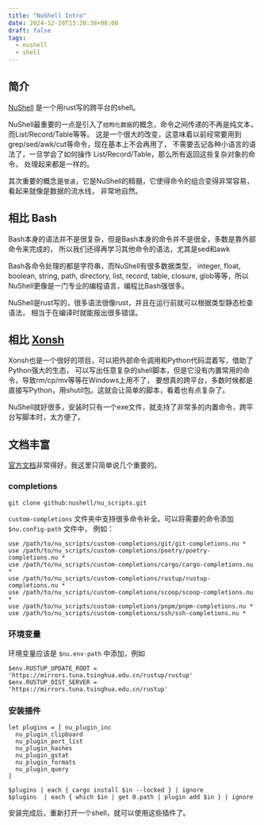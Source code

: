```yaml
---
title: "NuShell Intro"
date: 2024-12-20T13:20:38+08:00
draft: false
tags:
  - nushell
  - shell
---
```


## 简介

[NuShell](https://www.nushell.sh) 是一个用rust写的跨平台的shell。

NuShell最重要的一点是引入了`结构化数据`的概念，命令之间传递的不再是纯文本，而List/Record/Table等等。
这是一个很大的改变，这意味着以前经常要用到grep/sed/awk/cut等命令，现在基本上不会再用了，
不需要去记各种小语言的语法了，一旦学会了如何操作 List/Record/Table，那么所有返回这些复杂对象的命令，
处理起来都是一样的。

其次重要的概念是`管道`，它是NuShell的精髓，它使得命令的组合变得非常容易，看起来就像是数据的流水线，
非常地自然。

## 相比 Bash

Bash本身的语法并不是很复杂，但是Bash本身的命令并不是很全，多数是靠外部命令来完成的，
所以我们还得再学习其他命令的语法，尤其是sed和awk

Bash各命令处理的都是字符串，而NuShell有很多数据类型，
integer, float, boolean, string, path, directory, list, record, table,
closure, glob等等，所以NuShell更像是一门专业的编程语言，编程比Bash强很多。

NuShell是rust写的，很多语法很像rust，并且在运行前就可以根据类型静态检查语法，
相当于在编译时就能报出很多错误。

## 相比 [Xonsh](https://xon.sh/)

Xonsh也是一个很好的项目，可以把外部命令调用和Python代码混着写，借助了Python强大的生态，
可以写出任意复杂的shell脚本，但是它没有内置常用的命令，导致rm/cp/mv等等在Windows上用不了，
要想真的跨平台，多数时候都是直接写Python，用shutil包。这就会让简单的脚本，看着也有点复杂了。

NuShell就好很多，安装时只有一个exe文件，就支持了非常多的内置命令，跨平台写脚本时，太方便了。

## 文档丰富

[官方文档](https://www.nushell.sh/book/)非常得好，我这里只简单说几个重要的。


### completions

```shell
git clone github:nushell/nu_scripts.git
```

`custom-completions` 文件夹中支持很多命令补全。可以将需要的命令添加 `$nu.config-path` 文件中，
例如：

```text
use /path/to/nu_scripts/custom-completions/git/git-completions.nu *
use /path/to/nu_scripts/custom-completions/poetry/poetry-completions.nu *
use /path/to/nu_scripts/custom-completions/cargo/cargo-completions.nu *
use /path/to/nu_scripts/custom-completions/rustup/rustup-completions.nu *
use /path/to/nu_scripts/custom-completions/scoop/scoop-completions.nu *
use /path/to/nu_scripts/custom-completions/pnpm/pnpm-completions.nu *
use /path/to/nu_scripts/custom-completions/ssh/ssh-completions.nu *
```

### 环境变量

环境变量应该是 `$nu.env-path` 中添加，例如

```text
$env.RUSTUP_UPDATE_ROOT = 'https://mirrors.tuna.tsinghua.edu.cn/rustup/rustup'
$env.RUSTUP_DIST_SERVER = 'https://mirrors.tuna.tsinghua.edu.cn/rustup'
```

### 安装插件

```shell
let plugins = [ nu_plugin_inc
  nu_plugin_clipboard
  nu_plugin_port_list
  nu_plugin_hashes
  nu_plugin_gstat
  nu_plugin_formats
  nu_plugin_query
] 

$plugins | each { cargo install $in --locked } | ignore
$plugins  | each { which $in | get 0.path | plugin add $in } | ignore
```

安装完成后，重新打开一个shell，就可以使用这些插件了。
